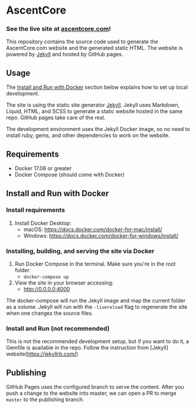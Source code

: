 # AscentCore

### See the live site at [ascentcore.com](https://ascentcore.com)!

This repository contains the source code used to generate the AscentCore.com website and the generated static HTML. The website is powered by [Jekyll](https://jekyllrb.com/) and hosted by GitHub pages. 

## Usage

The [Install and Run with Docker](#Install-and-Run-with-Docker) section below explains how to set up local development. 

The site is using the static site generator [Jekyll](https://jekyllrb.com/). Jekyll uses Markdown, Liquid, HTML, and SCSS to generate a static website hosted in the same repo. GitHub pages take care of the rest.

The development environment uses the Jekyll Docker image, so no need to install ruby, gems, and other dependencies to work on the website. 

## Requirements

- Docker 17.06 or greater
- Docker Compose (should come with Docker)

## Install and Run with Docker

### Install requirements

1. Install Docker Desktop:
   - macOS: https://docs.docker.com/docker-for-mac/install/
   - Windows: https://docs.docker.com/docker-for-windows/install/
    

### Installing, building, and serving the site via Docker

1. Run Docker Compose in the terminal. Make sure you're in the root folder:
   - `docker-compose up`
1. View the site in your browser accessing:
   - http://0.0.0.0:4000
    
The docker-compose will run the Jekyll image and map the current folder as a volume. Jekyll will run with the `-livereload` flag to regenerate the site when one changes the source files.


### Install and Run (not recommended)

This is not the recommended development setup, but if you want to do it, a Gemfile is available in the repo. Follow the instruction from [Jekyll] website(https://jekyllrb.com/) 


## Publishing

GitHub Pages uses the configured branch to serve the content. After you push a change to the website into master, we can open a PR to merge `master` to the publishing branch.  
